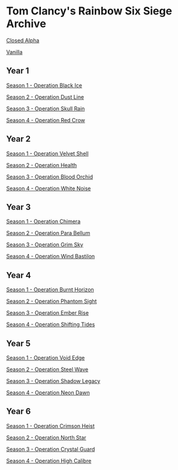 # Tom Clancy's Rainbow Six Siege Archive

[Closed Alpha](https://github.com/Rainbow6Game/Tom-Clancy-s-Rainbow-Six-Siege/releases/tag/closedalpha)

[Vanilla](https://github.com/Rainbow6Game/Tom-Clancy-s-Rainbow-Six-Siege/releases/tag/y0s0)

## Year 1
[Season 1 - Operation Black Ice](https://github.com/Rainbow6Game/Tom-Clancy-s-Rainbow-Six-Siege/releases/tag/y1s1)

[Season 2 - Operation Dust Line](https://github.com/Rainbow6Game/Tom-Clancy-s-Rainbow-Six-Siege/releases/tag/y1s2)

[Season 3 - Operation Skull Rain](https://github.com/Rainbow6Game/Tom-Clancy-s-Rainbow-Six-Siege/releases/tag/y1s3)

[Season 4 - Operation Red Crow](https://github.com/Rainbow6Game/Tom-Clancy-s-Rainbow-Six-Siege/releases/tag/y1s4)

## Year 2
[Season 1 - Operation Velvet Shell](https://github.com/Rainbow6Game/Tom-Clancy-s-Rainbow-Six-Siege/releases/tag/y2s1)

[Season 2 - Operation Health](https://github.com/Rainbow6Game/Tom-Clancy-s-Rainbow-Six-Siege/releases/tag/y2s2)

[Season 3 - Operation Blood Orchid](https://github.com/Rainbow6Game/Tom-Clancy-s-Rainbow-Six-Siege/releases/tag/y2s3)

[Season 4 - Operation White Noise](https://github.com/Rainbow6Game/Tom-Clancy-s-Rainbow-Six-Siege/releases/tag/y2s4)


## Year 3

[Season 1 - Operation Chimera](https://github.com/Rainbow6Game/Tom-Clancy-s-Rainbow-Six-Siege/releases/tag/y3s1)

[Season 2 - Operation Para Bellum](https://github.com/Rainbow6Game/Tom-Clancy-s-Rainbow-Six-Siege/releases/tag/y3s2)

[Season 3 - Operation Grim Sky]()

[Season 4 - Operation Wind Bastilon]()


## Year 4

[Season 1 - Operation Burnt Horizon]()

[Season 2 - Operation Phantom Sight]()

[Season 3 - Operation Ember Rise]()

[Season 4 - Operation Shifting Tides]()


## Year 5

[Season 1 - Operation Void Edge]()

[Season 2 - Operation Steel Wave]()

[Season 3 - Operation Shadow Legacy]()

[Season 4 - Operation Neon Dawn]()


## Year 6

[Season 1 - Operation Crimson Heist]()

[Season 2 - Operation North Star]()

[Season 3 - Operation Crystal Guard]()

[Season 4 - Operation High Calibre]()
